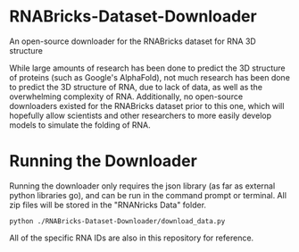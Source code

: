 # RNABricks-Dataset-Downloader
An open-source downloader for the RNABricks dataset for RNA 3D structure

While large amounts of research has been done to predict the 3D structure of proteins (such as Google's AlphaFold), not much research has been done to predict the 3D structure of RNA, due to lack of data, as well as the overwhelming complexity of RNA. Additionally, no open-source downloaders existed for the RNABricks dataset prior to this one, which will hopefully allow scientists and other researchers to more easily develop models to simulate the folding of RNA.

# Running the Downloader

Running the downloader only requires the json library (as far as external python libraries go), and can be run in the command prompt or terminal. All zip files will be stored in the "RNANricks Data" folder.

```
python ./RNABricks-Dataset-Downloader/download_data.py
```

All of the specific RNA IDs are also in this repository for reference.
